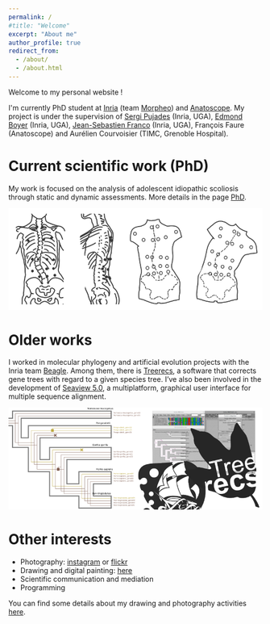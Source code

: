 ```yaml
---
permalink: /
#title: "Welcome"
excerpt: "About me"
author_profile: true
redirect_from: 
  - /about/
  - /about.html
---
```


Welcome to my personal website !


I'm currently PhD student at [Inria](https://www.inria.fr/fr) (team [Morpheo](https://team.inria.fr/morpheo/)) and [Anatoscope](https://www.anatoscope.com/). My project is under the supervision of [Sergi Pujades](http://sergipujades.free.fr/) (Inria, UGA), [Edmond Boyer](http://morpheo.inrialpes.fr/people/Boyer/) (Inria, UGA), [Jean-Sebastien Franco](https://morpheo.inrialpes.fr/~franco/) (Inria, UGA), François Faure (Anatoscope) and Aurélien Courvoisier (TIMC, Grenoble Hospital).

# Current scientific work (PhD)
My work is focused on the analysis of adolescent idiopathic scoliosis through static and dynamic assessments. More details in the page [PhD](/phd/).

![Scoliosis Studies](/images/scoliosis_study_smaller.png)


# Older works
I worked in molecular phylogeny and artificial evolution projects with the Inria team [Beagle](https://team.inria.fr/beagle/). Among them, there is [Treerecs](https://project.inria.fr/treerecs/), a software that corrects gene trees with regard to a given species tree. I’ve also been involved in the development of [Seaview 5.0](http://doua.prabi.fr/software/seaview), a multiplatform, graphical user interface for multiple sequence alignment.

![Beagle Studies](/images/beagle_studies_smaller.png)


# Other interests
- Photography: [instagram](https://www.instagram.com/cometicon.snaps/) or [flickr](https://www.flickr.com/people/cometicon/)
- Drawing and digital painting: [here](https://www.instagram.com/cometicon.draws/)
- Scientific communication and mediation
- Programming

You can find some details about my drawing and photography activities [here](/other_activities/).
